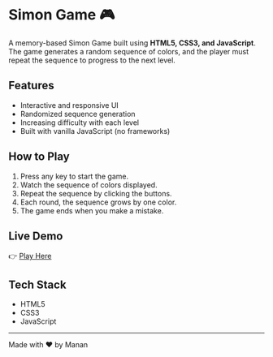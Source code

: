 # Simon Game 🎮

A memory-based Simon Game built using **HTML5, CSS3, and JavaScript**.  
The game generates a random sequence of colors, and the player must repeat the sequence to progress to the next level.

## Features
- Interactive and responsive UI  
- Randomized sequence generation  
- Increasing difficulty with each level  
- Built with vanilla JavaScript (no frameworks)  

## How to Play
1. Press any key to start the game.  
2. Watch the sequence of colors displayed.  
3. Repeat the sequence by clicking the buttons.  
4. Each round, the sequence grows by one color.  
5. The game ends when you make a mistake.  

## Live Demo
👉 [Play Here](https://manan1127.github.io/Simon-Game/)  

## Tech Stack
- HTML5  
- CSS3  
- JavaScript  

---
Made with ❤️ by Manan
